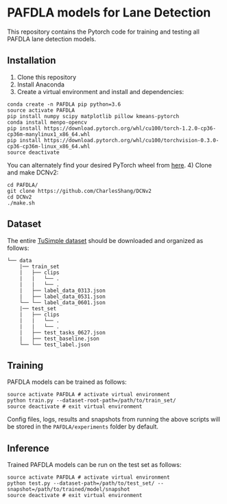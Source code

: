 # PAFDLA models for Lane Detection

This repository contains the Pytorch code for training and testing all PAFDLA lane detection models.

## Installation
1) Clone this repository
2) Install Anaconda
3) Create a virtual environment and install and dependencies:
```shell
conda create -n PAFDLA pip python=3.6
source activate PAFDLA
pip install numpy scipy matplotlib pillow kmeans-pytorch
conda install menpo-opencv
pip install https://download.pytorch.org/whl/cu100/torch-1.2.0-cp36-cp36m-manylinux1_x86_64.whl
pip install https://download.pytorch.org/whl/cu100/torchvision-0.3.0-cp36-cp36m-linux_x86_64.whl
source deactivate
```
You can alternately find your desired PyTorch wheel from [here](https://download.pytorch.org/whl/torch_stable.html).
4) Clone and make DCNv2:
```shell
cd PAFDLA/
git clone https://github.com/CharlesShang/DCNv2
cd DCNv2
./make.sh
```

## Dataset
The entire [TuSimple dataset](https://github.com/TuSimple/tusimple-benchmark/issues/3) should be downloaded and organized as follows:
```plain
└── data
    |── train_set
    |   ├── clips
    |   |   └── .
    |   |   └── .
    |   ├── label_data_0313.json
    |   ├── label_data_0531.json
    └── └── label_data_0601.json
    |── test_set
    |   ├── clips
    |   |   └── .
    |   |   └── .
    |   ├── test_tasks_0627.json
    |   ├── test_baseline.json
    └── └── test_label.json
```

## Training
PAFDLA models can be trained as follows:
```shell
source activate PAFDLA # activate virtual environment
python train.py --dataset-root-path=/path/to/train_set/
source deactivate # exit virtual environment
```
Config files, logs, results and snapshots from running the above scripts will be stored in the `PAFDLA/experiments` folder by default.

## Inference
Trained PAFDLA models can be run on the test set as follows:
```shell
source activate PAFDLA # activate virtual environment
python test.py --dataset-path=/path/to/test_set/ --snapshot=/path/to/trained/model/snapshot
source deactivate # exit virtual environment
```
